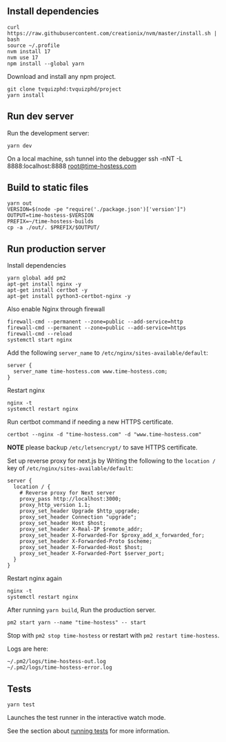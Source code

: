 
## Install dependencies

```
curl https://raw.githubusercontent.com/creationix/nvm/master/install.sh | bash 
source ~/.profile
nvm install 17
nvm use 17
npm install --global yarn
```

Download and install any npm project.

```
git clone tvquizphd:tvquizphd/project
yarn install
```

## Run dev server

Run the development server:
```
yarn dev
```

On a local machine, ssh tunnel into the debugger
ssh -nNT -L 8888:localhost:8888 root@time-hostess.com

## Build to static files

```
yarn out
VERSION=$(node -pe "require('./package.json')['version']")
OUTPUT=time-hostess-$VERSION
PREFIX=~/time-hostess-builds
cp -a ./out/. $PREFIX/$OUTPUT/
```

## Run production server

Install dependencies

```
yarn global add pm2
apt-get install nginx -y
apt-get install certbot -y
apt-get install python3-certbot-nginx -y
```

Also enable Nginx through firewall
```
firewall-cmd --permanent --zone=public --add-service=http 
firewall-cmd --permanent --zone=public --add-service=https
firewall-cmd --reload
systemctl start nginx
```

Add the following `server_name` to `/etc/nginx/sites-available/default`:

```
server {
  server_name time-hostess.com www.time-hostess.com;
}
```

Restart nginx

```
nginx -t
systemctl restart nginx
```

Run certbot command if needing a new HTTPS certificate.

```
certbot --nginx -d "time-hostess.com" -d "www.time-hostess.com"
```

**NOTE** please backup `/etc/letsencrypt/` to save HTTPS certificate.

Set up reverse proxy for next.js by Writing the following
to the `location /` key of `/etc/nginx/sites-available/default`:

```
server {
  location / {
    # Reverse proxy for Next server
    proxy_pass http://localhost:3000;
    proxy_http_version 1.1;
    proxy_set_header Upgrade $http_upgrade;
    proxy_set_header Connection "upgrade";
    proxy_set_header Host $host;
    proxy_set_header X-Real-IP $remote_addr;
    proxy_set_header X-Forwarded-For $proxy_add_x_forwarded_for;
    proxy_set_header X-Forwarded-Proto $scheme;
    proxy_set_header X-Forwarded-Host $host;
    proxy_set_header X-Forwarded-Port $server_port;
  }
}
```

Restart nginx again

```
nginx -t
systemctl restart nginx
```

After running `yarn build`, Run the production server.
```
pm2 start yarn --name "time-hostess" -- start
```

Stop with `pm2 stop time-hostess` or restart with `pm2 restart time-hostess`.

Logs are here:
```
~/.pm2/logs/time-hostess-out.log
~/.pm2/logs/time-hostess-error.log
```

## Tests

```
yarn test
```

Launches the test runner in the interactive watch mode.


See the section about [running tests](https://facebook.github.io/create-react-app/docs/running-tests) for more information.
